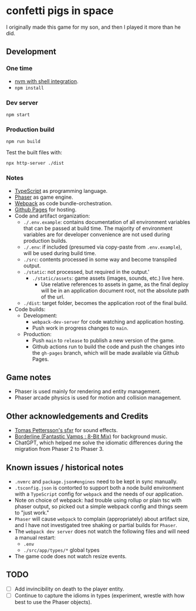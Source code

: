 # confetti pigs in space

I originally made this game for my son, and then I played it more than he did.


## Development

### One time

- [nvm with shell integration](https://github.com/nvm-sh/nvm?tab=readme-ov-file#deeper-shell-integration).
- `npm install`

### Dev server

`npm start`

### Production build

`npm run build`

Test the built files with:

`npx http-server ./dist`

### Notes

- [TypeScript](https://www.typescriptlang.org/) as programming language.
- [Phaser](https://phaser.io/) as game engine.
- [Webpack](https://webpack.js.org/) as code bundle-orchestration.
- [Github Pages](https://pages.github.com/) for hosting.
- Code and artifact organization:
  - `./.env.example`: contains documentation of all environment variables that can be passed at build time. The majority of environment variables are for developer convenience are not used during production builds.
  - `./.env`: if included (presumed via copy-paste from `.env.example`), will be used during build time.
  - `./src`: contents processed in some way and become transpiled output.
  - `./static`: not processed, but required in the output.'
    - `./static/assets`: game assets (images, sounds, etc.) live here.
      - Use relative references to assets in game, as the final deploy will be in an application document root, not the absolute path of the url.
  - `./dist`: target folder, becomes the application root of the final build.
- Code builds:
  - Development:
    - `webpack-dev-server` for code watching and application hosting.
    - Push work in progress changes to `main`.
  - Production:
    - Push `main` to `release` to publish a new version of the game.
    - Github actions run to build the code and push the changes into the `gh-pages` branch, which will be made available via Github Pages.

## Game notes

- Phaser is used mainly for rendering and entity management.
- Phaser arcade physics is used for motion and collision management.

## Other acknowledgements and Credits

- [Tomas Pettersson's sfxr](http://www.drpetter.se/project_sfxr.html) for sound effects.
- [Borderline (Fantastic Vamps : 8-Bit Mix)](http://dig.ccmixter.org/files/vamps/8749) for background music.
- ChatGPT, which helped me solve the idiomatic differences during the migration from Phaser 2 to Phaser 3.


## Known issues / historical notes

- `.nvmrc` and `package.json#engines` need to be kept in sync manually.
- `.tsconfig.json` is contorted to support both a node build environment with a `TypeScript` config for `webpack` and the needs of our application.
- Note on choice of webpack: had trouble using rollup or plain tsc with phaser output, so picked out a simple webpack config and things seem to "just work."
- `Phaser` will cause `webpack` to complain (appropriately) about artifact size, and I have not investigated tree shaking or partial builds for `Phaser`.
- The `webpack dev server` does not watch the following files and will need a manual restart:
  - `.env`
  - `./src/app/types/*` global types
- The game code does not watch resize events.


## TODO

- [ ] Add invincibility on death to the player entity.
- [ ] Continue to capture the idioms in types (experiment, wrestle with how best to use the Phaser objects).